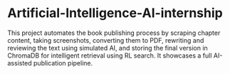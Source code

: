 # Artificial-Intelligence-AI-internship
This project automates the book publishing process by scraping chapter content, taking screenshots, converting them to PDF, rewriting and reviewing the text using simulated AI, and storing the final version in ChromaDB for intelligent retrieval using RL search. It showcases a full AI-assisted publication pipeline.

